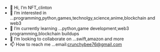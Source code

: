 - 👋 Hi, I’m NFT_clinton
- 👀 I’m interested in ...programming,python,games,technolgy,science,anime,blockchain and web3
- 🌱 I’m currently learning ...python,game development,web3 programming,blockchain buildups
- 💞️ I’m looking to collaborate on ...swift,amazon and more
- 📫 How to reach me ...email:crunchybee76@gmail.com


<!---
crunchybee76/crunchybee76 is a ✨ special ✨ repository because its `README.md` (this file) appears on your GitHub profile.
You can click the Preview link to take a look at your changes.
--->

